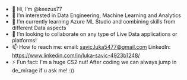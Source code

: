 - 👋 Hi, I’m @keezus77
- 👀 I’m interested in Data Engineering, Machine Learning and Analytics
- 🌱 I’m currently learning Azure ML Studio and combining skills from different Data aspects
- 💞️ I’m looking to collaborate on any type of Live Data applications or platforms!
- 📫 How to reach me:
  email: savic.luka5477@gmail.com
  LinkedIn: https://www.linkedin.com/in/luka-savic-4923b1248/
- ⚡ Fun fact: I'm a huge CS2 nut! After coding we can always jump in de_mirage if u ask me! :))

<!---
keezus77/keezus77 is a ✨ special ✨ repository because its `README.md` (this file) appears on your GitHub profile.
You can click the Preview link to take a look at your changes.
--->
